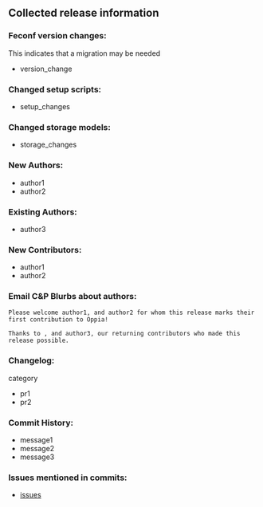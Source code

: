 ## Collected release information

### Feconf version changes:
This indicates that a migration may be needed

* version_change

### Changed setup scripts:
* setup_changes

### Changed storage models:
* storage_changes

### New Authors:
* author1 <email1>
* author2 <email2>

### Existing Authors:
* author3 <email3>

### New Contributors:
* author1 <email1>
* author2 <email2>

### Email C&P Blurbs about authors:
``Please welcome author1, and author2 for whom this release marks their first contribution to Oppia!``

``Thanks to , and author3, our returning contributors who made this release possible.``

### Changelog:
category
* pr1
* pr2


### Commit History:
* message1
* message2
* message3

### Issues mentioned in commits:
* [issues](issues)
